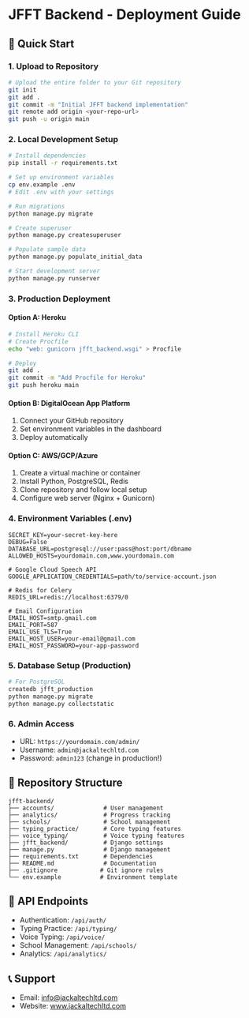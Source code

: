 # JFFT Backend - Deployment Guide

## 🚀 Quick Start

### 1. Upload to Repository
```bash
# Upload the entire folder to your Git repository
git init
git add .
git commit -m "Initial JFFT backend implementation"
git remote add origin <your-repo-url>
git push -u origin main
```

### 2. Local Development Setup
```bash
# Install dependencies
pip install -r requirements.txt

# Set up environment variables
cp env.example .env
# Edit .env with your settings

# Run migrations
python manage.py migrate

# Create superuser
python manage.py createsuperuser

# Populate sample data
python manage.py populate_initial_data

# Start development server
python manage.py runserver
```

### 3. Production Deployment

#### Option A: Heroku
```bash
# Install Heroku CLI
# Create Procfile
echo "web: gunicorn jfft_backend.wsgi" > Procfile

# Deploy
git add .
git commit -m "Add Procfile for Heroku"
git push heroku main
```

#### Option B: DigitalOcean App Platform
1. Connect your GitHub repository
2. Set environment variables in the dashboard
3. Deploy automatically

#### Option C: AWS/GCP/Azure
1. Create a virtual machine or container
2. Install Python, PostgreSQL, Redis
3. Clone repository and follow local setup
4. Configure web server (Nginx + Gunicorn)

### 4. Environment Variables (.env)
```env
SECRET_KEY=your-secret-key-here
DEBUG=False
DATABASE_URL=postgresql://user:pass@host:port/dbname
ALLOWED_HOSTS=yourdomain.com,www.yourdomain.com

# Google Cloud Speech API
GOOGLE_APPLICATION_CREDENTIALS=path/to/service-account.json

# Redis for Celery
REDIS_URL=redis://localhost:6379/0

# Email Configuration
EMAIL_HOST=smtp.gmail.com
EMAIL_PORT=587
EMAIL_USE_TLS=True
EMAIL_HOST_USER=your-email@gmail.com
EMAIL_HOST_PASSWORD=your-app-password
```

### 5. Database Setup (Production)
```bash
# For PostgreSQL
createdb jfft_production
python manage.py migrate
python manage.py collectstatic
```

### 6. Admin Access
- URL: `https://yourdomain.com/admin/`
- Username: `admin@jackaltechltd.com`
- Password: `admin123` (change in production!)

## 📁 Repository Structure
```
jfft-backend/
├── accounts/              # User management
├── analytics/             # Progress tracking
├── schools/               # School management
├── typing_practice/       # Core typing features
├── voice_typing/          # Voice typing features
├── jfft_backend/          # Django settings
├── manage.py              # Django management
├── requirements.txt       # Dependencies
├── README.md              # Documentation
├── .gitignore            # Git ignore rules
└── env.example           # Environment template
```

## 🔧 API Endpoints
- Authentication: `/api/auth/`
- Typing Practice: `/api/typing/`
- Voice Typing: `/api/voice/`
- School Management: `/api/schools/`
- Analytics: `/api/analytics/`

## 📞 Support
- Email: info@jackaltechltd.com
- Website: www.jackaltechltd.com
